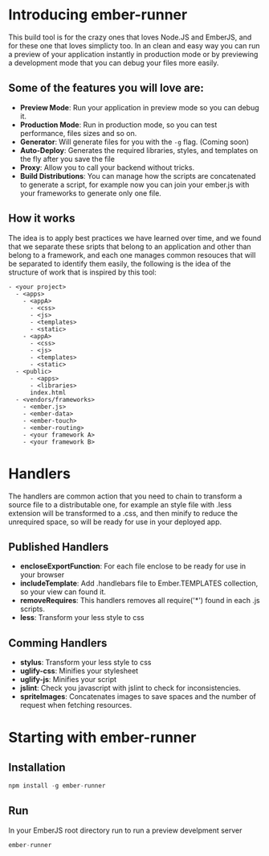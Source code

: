 # Introducing ember-runner
This build tool is for the crazy ones that loves Node.JS and EmberJS, and for these one that loves simplicty too. In an clean and easy way you can run a preview of your application instantly in production mode or by previewing a development mode that you can debug your files more easily.

## Some of the features you will love are:
- **Preview Mode**: Run your application in preview mode so you can debug it.
- **Production Mode**: Run in production mode, so you can test performance, files sizes and so on.
- **Generator**: Will generate files for you with the ``-g`` flag. (Coming soon)
- **Auto-Deploy**: Generates the required libraries, styles, and templates on the fly after you save the file
- **Proxy**: Allow you to call your backend without tricks.
- **Build Distributions**: You can manage how the scripts are concatenated to generate a script, for example now you can join your ember.js with your frameworks to generate only one file.

## How it works
The idea is to apply best practices we have learned over time, and we found that we separate these sripts that belong to an application and other than belong to a framework, and each one manages common resouces that will be separated to identify them easily, the following is the idea of the structure of work that is inspired by this tool:

```
- <your project>
  - <apps>
    - <appA>
      - <css>
      - <js>
      - <templates>
      - <static>
    - <appA>
      - <css>
      - <js>
      - <templates>
      - <static>
  - <public>
      - <apps>
      - <libraries>
      index.html
  - <vendors/frameworks>
    - <ember.js>
    - <ember-data>
    - <ember-touch>
    - <ember-routing>
    - <your framework A>
    - <your framework B>
```

# Handlers
The handlers are common action that you need to chain to transform a source file to a distributable one, for example an style file with .less extension will be transformed to a .css, and then minify to reduce the unrequired space, so will be ready for use in your deployed app.

## Published Handlers

- **encloseExportFunction**: For each file enclose to be ready for use in your browser
- **includeTemplate**: Add .handlebars file to Ember.TEMPLATES collection, so your view can found it.
- **removeRequires**: This handlers removes all require('*') found in each .js scripts.
- **less**: Transform your less style to css

## Comming Handlers

- **stylus**: Transform your less style to css
- **uglify-css**: Minifies your stylesheet
- **uglify-js**: Minifies your script
- **jslint**: Check you javascript with jslint to check for inconsistencies.
- **spriteImages**: Concatenates images to save spaces and the number of request when fetching resources.

# Starting with ember-runner

## Installation

``` javascript
npm install -g ember-runner
```

## Run

In your EmberJS root directory run to run a preview develpment server

``` javascript
ember-runner
```